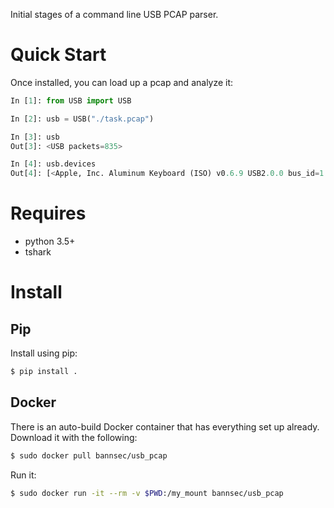 Initial stages of a command line USB PCAP parser.

# Quick Start
Once installed, you can load up a pcap and analyze it:

```python
In [1]: from USB import USB

In [2]: usb = USB("./task.pcap")

In [3]: usb
Out[3]: <USB packets=835>

In [4]: usb.devices
Out[4]: [<Apple, Inc. Aluminum Keyboard (ISO) v0.6.9 USB2.0.0 bus_id=1 address=3>]
```

# Requires
 - python 3.5+
 - tshark

# Install

## Pip
Install using pip:

```bash
$ pip install .
```

## Docker
There is an auto-build Docker container that has everything set up already. Download it with the following:

```bash
$ sudo docker pull bannsec/usb_pcap
```

Run it:

```bash
$ sudo docker run -it --rm -v $PWD:/my_mount bannsec/usb_pcap
```

